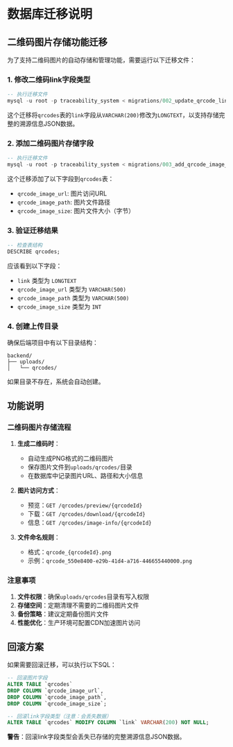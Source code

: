 # 数据库迁移说明

## 二维码图片存储功能迁移

为了支持二维码图片的自动存储和管理功能，需要运行以下迁移文件：

### 1. 修改二维码link字段类型

```sql
-- 执行迁移文件
mysql -u root -p traceability_system < migrations/002_update_qrcode_link_field.sql
```

这个迁移将`qrcodes`表的`link`字段从`VARCHAR(200)`修改为`LONGTEXT`，以支持存储完整的溯源信息JSON数据。

### 2. 添加二维码图片存储字段

```sql
-- 执行迁移文件
mysql -u root -p traceability_system < migrations/003_add_qrcode_image_fields.sql
```

这个迁移添加了以下字段到`qrcodes`表：
- `qrcode_image_url`: 图片访问URL
- `qrcode_image_path`: 图片文件路径
- `qrcode_image_size`: 图片文件大小（字节）

### 3. 验证迁移结果

```sql
-- 检查表结构
DESCRIBE qrcodes;
```

应该看到以下字段：
- `link` 类型为 `LONGTEXT`
- `qrcode_image_url` 类型为 `VARCHAR(500)`
- `qrcode_image_path` 类型为 `VARCHAR(500)`
- `qrcode_image_size` 类型为 `INT`

### 4. 创建上传目录

确保后端项目中有以下目录结构：

```
backend/
├── uploads/
│   └── qrcodes/
```

如果目录不存在，系统会自动创建。

## 功能说明

### 二维码图片存储流程

1. **生成二维码时**：
   - 自动生成PNG格式的二维码图片
   - 保存图片文件到`uploads/qrcodes/`目录
   - 在数据库中记录图片URL、路径和大小信息

2. **图片访问方式**：
   - 预览：`GET /qrcodes/preview/{qrcodeId}`
   - 下载：`GET /qrcodes/download/{qrcodeId}`
   - 信息：`GET /qrcodes/image-info/{qrcodeId}`

3. **文件命名规则**：
   - 格式：`qrcode_{qrcodeId}.png`
   - 示例：`qrcode_550e8400-e29b-41d4-a716-446655440000.png`

### 注意事项

1. **文件权限**：确保`uploads/qrcodes`目录有写入权限
2. **存储空间**：定期清理不需要的二维码图片文件
3. **备份策略**：建议定期备份图片文件
4. **性能优化**：生产环境可配置CDN加速图片访问

## 回滚方案

如果需要回滚迁移，可以执行以下SQL：

```sql
-- 回滚图片字段
ALTER TABLE `qrcodes` 
DROP COLUMN `qrcode_image_url`,
DROP COLUMN `qrcode_image_path`,
DROP COLUMN `qrcode_image_size`;

-- 回滚link字段类型（注意：会丢失数据）
ALTER TABLE `qrcodes` MODIFY COLUMN `link` VARCHAR(200) NOT NULL;
```

**警告**：回滚link字段类型会丢失已存储的完整溯源信息JSON数据。 
